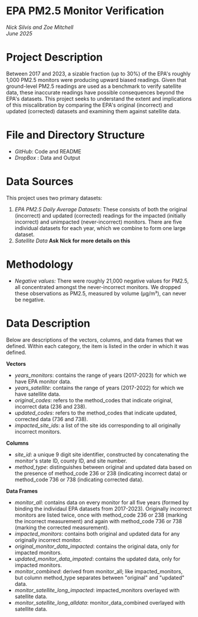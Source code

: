 # EPA PM2.5 Monitor Verification

*Nick Silvis and Zoe Mitchell*  
*June 2025*

# Project Description

Between 2017 and 2023, a sizable fraction (up to 30%) of the EPA's roughly 1,000 PM2.5 monitors were producing upward biased readings. Given that ground-level PM2.5 readings are used as a benchmark to verify satellite data, these inaccurate readings have possible consequences beyond the EPA's datasets. This project seeks to understand the extent and implications of this miscalibration by comparing the EPA's original (incorrect) and updated (corrected) datasets and examining them against satellite data.

# File and Directory Structure



* *GitHub*: Code and README
* *DropBox* : Data and Output



# Data Sources

This project uses two primary datasets:

1. *EPA PM2.5 Daily Average Datasets*: These consists of both the original (incorrect) and updated (corrected) readings for the impacted (initially incorrect) and unimpacted (never-incorrect) monitors. There are five individual datasets for each year, which we combine to form one large dataset.
2. *Satellite Data* **Ask Nick for more details on this**

# Methodology

* *Negative values:* There were roughly 21,000 negative values for PM2.5, all concentrated amongst the never-incorrect monitors. We dropped these observations as PM2.5, measured by volume (µg/m³), can never be negative.

# Data Description

Below are descriptions of the vectors, columns, and data frames that we defined. Within each category, the item is listed in the order in which it was defined.

**Vectors**

* *years_monitors*: contains the range of years (2017-2023) for which we have EPA monitor data.
* *years_satellite*: contains the range of years (2017-2022) for which we have satellite data.
* *original_codes*: refers to the method_codes  that indicate original, incorrect data (236 and 238).
* *updated_codes*: refers to the method_codes that indicate updated, corrected data (736 and 738).
* *impacted_site_ids*: a list of the site ids corresponding to all originally incorrect monitors.

**Columns**

* *site_id*: a unique 9 digit site identifier, constructed by concatenating the monitor's state ID, county ID, and site number.
* *method_type*: distinguishes between original and updated data based on the presence of method_code 236 or 238 (indicating incorrect data) or method_code 736 or 738 (indicating corrected data).

**Data Frames**

* *monitor_all*: contains data on every monitor for all five years (formed by binding the individaul EPA datasets from 2017-2023). Originally incorrect monitors are listed twice, once with method_code 236 or 238 (marking the incorrect measurement) and again with method_code 736 or 738 (marking the corrected measurement).  
* *impacted_monitors*: contains both original and updated data for any originally incorrect monitor.
* *original_monitor_data_impacted*: contains the original data, only for impacted monitors.
* *updated_monitor_data_impated*: contains the updated data, only for impacted monitors.
* *monitor_combined*: derived from monitor_all; like impacted_monitors, but column method_type separates between "original" and "updated" data. 
* *monitor_satellite_long_impacted*: impacted_monitors overlayed with satellite data.
* *monitor_satellite_long_alldata*: monitor_data_combined overlayed with satellite data.
